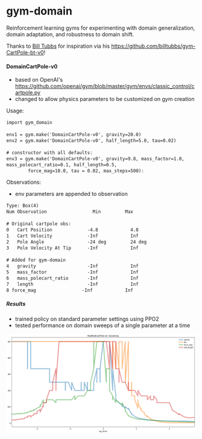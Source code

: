 # gym-domain

Reinforcement learning gyms for experimenting with domain generalization, domain adaptation, and robustness to domain shift.

Thanks to [Bill Tubbs](https://twitter.com/biletubes) for inspiration via his https://github.com/billtubbs/gym-CartPole-bt-v0!

#### DomainCartPole-v0

- based on OpenAI's https://github.com/openai/gym/blob/master/gym/envs/classic_control/cartpole.py
- changed to allow physics parameters to be customized on gym creation

Usage:
```
import gym_domain

env1 = gym.make('DomainCartPole-v0', gravity=20.0)
env2 = gym.make('DomainCartPole-v0', half_length=5.0, tau=0.02)

# constructor with all defaults:
env3 = gym.make('DomainCartPole-v0', gravity=9.8, mass_factor=1.0, mass_polecart_ratio=0.1, half_length=0.5, 
        force_mag=10.0, tau = 0.02, max_steps=500):
```

Observations:
- env parameters are appended to observation
```
Type: Box(4)
Num	Observation                 Min         Max

# Original cartpole obs:
0	Cart Position             -4.8            4.8
1	Cart Velocity             -Inf            Inf
2	Pole Angle                -24 deg         24 deg
3	Pole Velocity At Tip      -Inf            Inf

# Added for gym-domain
4	gravity                   -Inf            Inf
5	mass_factor               -Inf            Inf
6	mass_polecart_ratio       -Inf            Inf
7	length                    -Inf            Inf
8 force_mag                 -Inf            Inf

```

##### Results
- trained policy on standard parameter settings using PPO2
- tested performance on domain sweeps of a single parameter at a time

![Example](images/image01.png)
